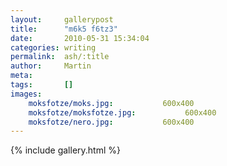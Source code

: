 ```yaml
---
layout:     gallerypost
title:      "m6k5 f6tz3"
date:       2010-05-31 15:34:04
categories: writing
permalink:  ash/:title
author:     Martin
meta:
tags:       []
images:
    moksfotze/moks.jpg:           600x400
    moksfotze/moksfotze.jpg:           600x400
    moksfotze/nero.jpg:           600x400
---
```


{% include gallery.html %}
